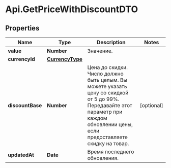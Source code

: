 # Api.GetPriceWithDiscountDTO

## Properties

Name | Type | Description | Notes
------------ | ------------- | ------------- | -------------
**value** | **Number** | Значение. | 
**currencyId** | [**CurrencyType**](CurrencyType.md) |  | 
**discountBase** | **Number** | Цена до скидки.  Число должно быть целым. Вы можете указать цену со скидкой от 5 до 99%.  Передавайте этот параметр при каждом обновлении цены, если предоставляете скидку на товар.  | [optional] 
**updatedAt** | **Date** | Время последнего обновления. | 


